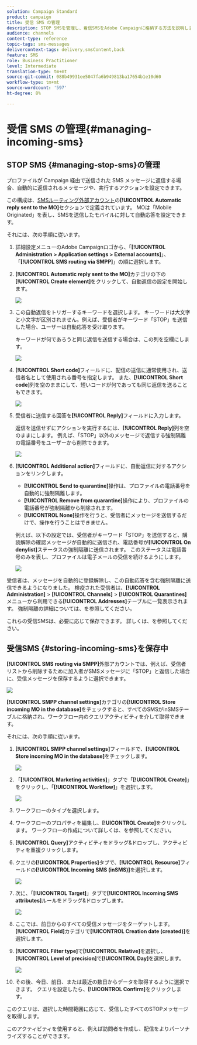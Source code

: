 ```yaml
---
solution: Campaign Standard
product: campaign
title: 受信 SMS の管理
description: STOP SMSを管理し、着信SMSをAdobe Campaignに格納する方法を説明します。
audience: channels
content-type: reference
topic-tags: sms-messages
delivercontext-tags: delivery,smsContent,back
feature: SMS
role: Business Practitioner
level: Intermediate
translation-type: tm+mt
source-git-commit: 088b49931ee5047fa6b949813ba17654b1e10d60
workflow-type: tm+mt
source-wordcount: '597'
ht-degree: 8%

---
```



# 受信 SMS の管理{#managing-incoming-sms}

## STOP SMS {#managing-stop-sms}の管理

プロファイルが Campaign 経由で送信された SMS メッセージに返信する場合、自動的に返信されるメッセージや、実行するアクションを設定できます。

この構成は、[SMSルーティング外部アカウント](../../administration/using/configuring-sms-channel.md#defining-an-sms-routing)の&#x200B;**[!UICONTROL Automatic reply sent to the MO]**&#x200B;セクションで定義されています。 MOは「Mobile Originated」を表し、SMSを送信したモバイルに対して自動応答を設定できます。

それには、次の手順に従います。

1. 詳細設定メニューのAdobe Campaignロゴから、「**[!UICONTROL Administration > Application settings > External accounts]**」、「**[!UICONTROL SMS routing via SMPP]**」の順に選択します。
1. **[!UICONTROL Automatic reply sent to the MO]**&#x200B;カテゴリの下の&#x200B;**[!UICONTROL Create element]**&#x200B;をクリックして、自動返信の設定を開始します。

   ![](assets/sms_mo_1.png)

1. この自動返信をトリガーするキーワードを選択します。 キーワードは大文字と小文字が区別されません。例えば、受信者がキーワード「STOP」を送信した場合、ユーザーは自動応答を受け取ります。

   キーワードが何であろうと同じ返信を送信する場合は、この列を空欄にします。

   ![](assets/sms_mo_2.png)

1. **[!UICONTROL Short code]**&#x200B;フィールドに、配信の送信に通常使用され、送信者名として使用される番号を指定します。 また、**[!UICONTROL Short code]**&#x200B;列を空のままにして、短いコードが何であっても同じ返信を送ることもできます。

   ![](assets/sms_mo_4.png)

1. 受信者に送信する回答を&#x200B;**[!UICONTROL Reply]**&#x200B;フィールドに入力します。

   返信を送信せずにアクションを実行するには、**[!UICONTROL Reply]**&#x200B;列を空のままにします。 例えば、「STOP」以外のメッセージで返信する強制隔離の電話番号をユーザーから削除できます。

   ![](assets/sms_mo_3.png)

1. **[!UICONTROL Additional action]**&#x200B;フィールドに、自動返信に対するアクションをリンクします。

   * **[!UICONTROL Send to quarantine]**&#x200B;操作は、プロファイルの電話番号を自動的に強制隔離します。
   * **[!UICONTROL Remove from quarantine]**&#x200B;操作により、プロファイルの電話番号が強制隔離から削除されます。
   * **[!UICONTROL None]**&#x200B;操作を行うと、受信者にメッセージを送信するだけで、操作を行うことはできません。

   例えば、以下の設定では、受信者がキーワード「STOP」を送信すると、購読解除の確認メッセージが自動的に送信され、電話番号が&#x200B;**[!UICONTROL On denylist]**&#x200B;ステータスの強制隔離に送信されます。 このステータスは電話番号のみを表し、プロファイルは電子メールの受信を続けるようにします。

   ![](assets/sms_mo.png)

受信者は、メッセージを自動的に登録解除し、この自動応答を含む強制隔離に送信できるようになりました。 検疫された受信者は、**[!UICONTROL Administration]** > **[!UICONTROL Channels]** > **[!UICONTROL Quarantines]**&#x200B;メニューから利用できる&#x200B;**[!UICONTROL Addresses]**&#x200B;テーブルに一覧表示されます。 強制隔離の詳細については、[](../../sending/using/understanding-quarantine-management.md)を参照してください。

これらの受信SMSは、必要に応じて保存できます。 詳しくは、[](#storing-incoming-sms)を参照してください。

## 受信SMS {#storing-incoming-sms}を保存中

**[!UICONTROL SMS routing via SMPP]**&#x200B;外部アカウントでは、例えば、受信者リストから削除するために加入者がSMSメッセージに「STOP」と返信した場合に、受信メッセージを保存するように選択できます。

![](assets/sms_config_mo_1.png)

**[!UICONTROL SMPP channel settings]**&#x200B;カテゴリの&#x200B;**[!UICONTROL Store incoming MO in the database]**&#x200B;をチェックすると、すべてのSMSがinSMSテーブルに格納され、ワークフロー内のクエリアクティビティを介して取得できます。

それには、次の手順に従います。

1. **[!UICONTROL SMPP channel settings]**&#x200B;フィールドで、**[!UICONTROL Store incoming MO in the database]**&#x200B;をチェックします。

   ![](assets/sms_config_mo_2.png)

1. 「**[!UICONTROL Marketing activities]**」タブで「**[!UICONTROL Create]**」をクリックし、「**[!UICONTROL Workflow]**」を選択します。

   ![](assets/sms_config_mo_3.png)

1. ワークフローのタイプを選択します。
1. ワークフローのプロパティを編集し、**[!UICONTROL Create]**&#x200B;をクリックします。 ワークフローの作成について詳しくは、[](../../automating/using/building-a-workflow.md)を参照してください。
1. **[!UICONTROL Query]**&#x200B;アクティビティをドラッグ&amp;ドロップし、アクティビティを重複クリックします。
1. クエリの&#x200B;**[!UICONTROL Properties]**&#x200B;タブで、**[!UICONTROL Resource]**&#x200B;フィールドの&#x200B;**[!UICONTROL Incoming SMS (inSMS)]**&#x200B;を選択します。

   ![](assets/sms_config_mo_4.png)

1. 次に、「**[!UICONTROL Target]**」タブで&#x200B;**[!UICONTROL Incoming SMS attributes]**&#x200B;ルールをドラッグ&amp;ドロップします。

   ![](assets/sms_config_mo_5.png)

1. ここでは、前日からのすべての受信メッセージをターゲットします。 **[!UICONTROL Field]**&#x200B;カテゴリで&#x200B;**[!UICONTROL Creation date (created)]**&#x200B;を選択します。
1. **[!UICONTROL Filter type]**&#x200B;で&#x200B;**[!UICONTROL Relative]**&#x200B;を選択し、**[!UICONTROL Level of precision]**&#x200B;で&#x200B;**[!UICONTROL Day]**&#x200B;を選択します。

   ![](assets/sms_config_mo_6.png)

1. その後、今日、前日、または最近の数日からデータを取得するように選択できます。 クエリを設定したら、**[!UICONTROL Confirm]**&#x200B;をクリックします。

このクエリは、選択した時間範囲に応じて、受信したすべてのSTOPメッセージを取得します。

このアクティビティを使用すると、例えば訪問者を作成し、配信をよりパーソナライズすることができます。
